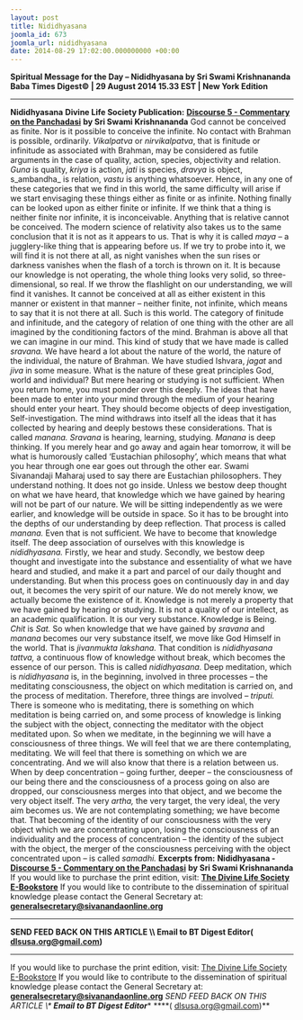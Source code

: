 ```yaml
---
layout: post
title: Nididhyasana
joomla_id: 673
joomla_url: nididhyasana
date: 2014-08-29 17:02:00.000000000 +00:00
---
```

**Spiritual Message for the Day – Nididhyasana by Sri Swami Krishnananda**
**Baba Times Digest© | 29 August 2014 15.33 EST | New York Edition**
* * *  
**Nididhyasana**
**Divine Life Society Publication:** [**Discourse 5 - Commentary on the Panchadasi**](http://www.swami-krishnananda.org/panchadasi/pan_05.html) **by Sri Swami Krishnananda**
God cannot be conceived as finite. Nor is it possible to conceive the infinite. No contact with Brahman is possible, ordinarily. _Vikalpatva_ or _nirvikalpatva_, that is finitude or infinitude as associated with Brahman, may be considered as futile arguments in the case of quality, action, species, objectivity and relation. _Guna_ is quality, _kriya_ is action, _jati_ is species, _dravya_ is object, s_ambandha_ is relation, _vastu_ is anything whatsoever. Hence, in any one of these categories that we find in this world, the same difficulty will arise if we start envisaging these things either as finite or as infinite.
Nothing finally can be looked upon as either finite or infinite. If we think that a thing is neither finite nor infinite, it is inconceivable. Anything that is relative cannot be conceived. The modern science of relativity also takes us to the same conclusion that it is not as it appears to us. That is why it is called _maya_ – a jugglery-like thing that is appearing before us. If we try to probe into it, we will find it is not there at all, as night vanishes when the sun rises or darkness vanishes when the flash of a torch is thrown on it. It is because our knowledge is not operating, the whole thing looks very solid, so three-dimensional, so real. If we throw the flashlight on our understanding, we will find it vanishes. It cannot be conceived at all as either existent in this manner or existent in that manner – neither finite, not infinite, which means to say that it is not there at all. Such is this world.
The category of finitude and infinitude, and the category of relation of one thing with the other are all imagined by the conditioning factors of the mind. Brahman is above all that we can imagine in our mind. This kind of study that we have made is called _sravana._ We have heard a lot about the nature of the world, the nature of the individual, the nature of Brahman. We have studied Ishvara, _jagat_ and _jiva_ in some measure. What is the nature of these great principles God, world and individual?
But mere hearing or studying is not sufficient. When you return home, you must ponder over this deeply. The ideas that have been made to enter into your mind through the medium of your hearing should enter your heart. They should become objects of deep investigation, Self-investigation. The mind withdraws into itself all the ideas that it has collected by hearing and deeply bestows these considerations. That is called _manana._
_Sravana_ is hearing, learning, studying. _Manana_ is deep thinking. If you merely hear and go away and again hear tomorrow, it will be what is humorously called ‘Eustachian philosophy’, which means that what you hear through one ear goes out through the other ear. Swami Sivanandaji Maharaj used to say there are Eustachian philosophers. They understand nothing. It does not go inside.
Unless we bestow deep thought on what we have heard, that knowledge which we have gained by hearing will not be part of our nature. We will be sitting independently as we were earlier, and knowledge will be outside in space. So it has to be brought into the depths of our understanding by deep reflection. That process is called _manana._ Even that is not sufficient. We have to become that knowledge itself.
The deep association of ourselves with this knowledge is _nididhyasana._ Firstly, we hear and study. Secondly, we bestow deep thought and investigate into the substance and essentiality of what we have heard and studied, and make it a part and parcel of our daily thought and understanding. But when this process goes on continuously day in and day out, it becomes the very spirit of our nature. We do not merely know, we actually become the existence of it. Knowledge is not merely a property that we have gained by hearing or studying. It is not a quality of our intellect, as an academic qualification. It is our very substance. Knowledge is Being. _Chit_ is _Sat._ So when knowledge that we have gained by _sravana_ and _manana_ becomes our very substance itself, we move like God Himself in the world. That is _jivanmukta lakshana._ That condition is _nididhyasana tattva,_ a continuous flow of knowledge without break, which becomes the essence of our person. This is called _nididhyasana._
Deep meditation, which is _nididhyasana_ is, in the beginning, involved in three processes – the meditating consciousness, the object on which meditation is carried on, and the process of meditation. Therefore, three things are involved – _triputi._ There is someone who is meditating, there is something on which meditation is being carried on, and some process of knowledge is linking the subject with the object, connecting the meditator with the object meditated upon. So when we meditate, in the beginning we will have a consciousness of three things. We will feel that we are there contemplating, meditating. We will feel that there is something on which we are concentrating. And we will also know that there is a relation between us.
When by deep concentration – going further, deeper – the consciousness of our being there and the consciousness of a process going on also are dropped, our consciousness merges into that object, and we become the very object itself. The very _artha,_ the very target, the very ideal, the very aim becomes us. We are not contemplating something; we have become that. That becoming of the identity of our consciousness with the very object which we are concentrating upon, losing the consciousness of an individuality and the process of concentration – the identity of the subject with the object, the merger of the consciousness perceiving with the object concentrated upon – is called _samadhi._
**Excerpts from:**  **Nididhyasana -** [**Discourse 5 - Commentary on the Panchadasi**](http://www.swami-krishnananda.org/panchadasi/pan_05.html) **by Sri Swami Krishnananda**
If you would like to purchase the print edition, visit: **[The Divine Life Society E-Bookstore](http://www.dlshq.org/download/download.htm)**
If you would like to contribute to the dissemination of spiritual knowledge please contact the General Secretary at: [](mailto:%20%3Cscript%20type=%27text/javascript%27%3E%20%3C%21--%20var%20prefix%20=%20%27ma%27%20+%20%27il%27%20+%20%27to%27;%20var%20path%20=%20%27hr%27%20+%20%27ef%27%20+%20%27=%27;%20var%20addy57016%20=%20%27generalsecretary%27%20+%20%27@%27;%20addy57016%20=%20addy57016%20+%20%27sivanandaonline%27%20+%20%27.%27%20+%20%27org%27;%20document.write%28%27%3Ca%20%27%20+%20path%20+%20%27%5C%27%27%20+%20prefix%20+%20%27:%27%20+%20addy57016%20+%20%27%5C%27%3E%27%29;%20document.write%28addy57016%29;%20document.write%28%27%3C%5C/a%3E%27%29;%20//--%3E%5Cn%20%3C/script%3E%3Cscript%20type=%27text/javascript%27%3E%20%3C%21--%20document.write%28%27%3Cspan%20style=%5C%27display:%20none;%5C%27%3E%27%29;%20//--%3E%20%3C/script%3EThis%20email%20address%20is%20being%20protected%20from%20spambots.%20You%20need%20JavaScript%20enabled%20to%20view%20it.%20%3Cscript%20type=%27text/javascript%27%3E%20%3C%21--%20document.write%28%27%3C/%27%29;%20document.write%28%27span%3E%27%29;%20//--%3E%20%3C/script%3E?subject=Contribution%20to%20Dissemination%20of%20Spiritual%20Knowledge) **generalsecretary@sivanandaonline.org**
****
**SEND FEED BACK ON THIS ARTICLE \\\ Email to BT Digest Editor[](mailto:%20%3Cscript%20type=%27text/javascript%27%3E%20%3C%21--%20var%20prefix%20=%20%27ma%27%20+%20%27il%27%20+%20%27to%27;%20var%20path%20=%20%27hr%27%20+%20%27ef%27%20+%20%27=%27;%20var%20addy72654%20=%20%27dlsusa.org%27%20+%20%27@%27;%20addy72654%20=%20addy72654%20+%20%27gmail%27%20+%20%27.%27%20+%20%27com%27;%20document.write%28%27%3Ca%20%27%20+%20path%20+%20%27%5C%27%27%20+%20prefix%20+%20%27:%27%20+%20addy72654%20+%20%27%5C%27%3E%27%29;%20document.write%28addy72654%29;%20document.write%28%27%3C%5C/a%3E%27%29;%20//--%3E%5Cn%20%3C/script%3E%3Cscript%20type=%27text/javascript%27%3E%20%3C%21--%20document.write%28%27%3Cspan%20style=%5C%27display:%20none;%5C%27%3E%27%29;%20//--%3E%20%3C/script%3EThis%20email%20address%20is%20being%20protected%20from%20spambots.%20You%20need%20JavaScript%20enabled%20to%20view%20it.%20%3Cscript%20type=%27text/javascript%27%3E%20%3C%21--%20document.write%28%27%3C/%27%29;%20document.write%28%27span%3E%27%29;%20//--%3E%20%3C/script%3E?subject=DLS%20Posts)( [dlsusa.org@gmail.com](mailto:dlsusa.org@gmail.com))**
* * *
  
If you would like to purchase the print edition, visit: [The Divine Life Society E-Bookstore](http://www.dlshq.org/download/download.htm)
If you would like to contribute to the dissemination of spiritual knowledge please contact the General Secretary at: **[generalsecretary@sivanandaonline.org](mailto:generalsecretary@sivanandaonline.org)**
**SEND FEED BACK ON THIS ARTICLE \\\**  **Email to BT Digest Editor**** [](mailto:%20%3Cscript%20type=%27text/javascript%27%3E%20%3C%21--%20var%20prefix%20=%20%27ma%27%20+%20%27il%27%20+%20%27to%27;%20var%20path%20=%20%27hr%27%20+%20%27ef%27%20+%20%27=%27;%20var%20addy72654%20=%20%27dlsusa.org%27%20+%20%27@%27;%20addy72654%20=%20addy72654%20+%20%27gmail%27%20+%20%27.%27%20+%20%27com%27;%20document.write%28%27%3Ca%20%27%20+%20path%20+%20%27%5C%27%27%20+%20prefix%20+%20%27:%27%20+%20addy72654%20+%20%27%5C%27%3E%27%29;%20document.write%28addy72654%29;%20document.write%28%27%3C%5C/a%3E%27%29;%20//--%3E%5Cn%20%3C/script%3E%3Cscript%20type=%27text/javascript%27%3E%20%3C%21--%20document.write%28%27%3Cspan%20style=%5C%27display:%20none;%5C%27%3E%27%29;%20//--%3E%20%3C/script%3EThis%20email%20address%20is%20being%20protected%20from%20spambots.%20You%20need%20JavaScript%20enabled%20to%20view%20it.%20%3Cscript%20type=%27text/javascript%27%3E%20%3C%21--%20document.write%28%27%3C/%27%29;%20document.write%28%27span%3E%27%29;%20//--%3E%20%3C/script%3E?subject=DLS%20Posts)****( [dlsusa.org@gmail.com](mailto:dlsusa.org@gmail.com))**  
